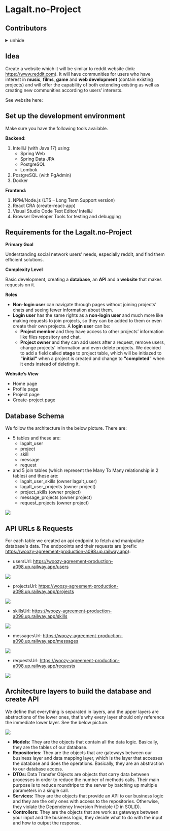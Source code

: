 # **Lagalt.no-Project**

## Contributors
<details>
 <summary>unhide</summary>
- George Tzafilkos
- George Pegias 
- Nomikos Kampourakis
- Giannis Tripodis
</details>
 
## **Idea**
Create a website which it will be similar to reddit website (link: https://www.reddit.com).
It will have communities for users who have interest in **music**, **films**, **game** and **web development** (contain existing projects) and
will offer the capability of both extending existing as well as creating new communities according to users’ interests.

See website here: 

## **Set up the development environment**
Make sure you have the following tools available.

**Backend**:
1. IntelliJ (with Java 17) using:
      * Spring Web
      * Spring Data JPA
      * PostgreSQL
      * Lombok
2. PostgreSQL (with PgAdmin)
3. Docker

**Frontend:**
1. NPM/Node.js (LTS – Long Term Support version)
2. React CRA (create-react-app)
3. Visual Studio Code Text Editor/ IntelliJ
4. Browser Developer Tools for testing and debugging

## **Requirements for the Lagalt.no-Project**

**Primary Goal**

Understanding social network users’ needs, especially reddit, and find them efficient solutions.

**Complexity Level**

Basic development, creating a **database**, an **API** and a **website** that makes requests on it.

**Roles**

- **Non-login user** can navigate through pages without joining projects’ chats and seeing fewer information about them.
- **Login user** has the same rights as a **non-login user** and much more like making requests to join projects, so they 
can be added to them or even create their own projects. A **login user** can be:
    - **Project member** and they have access to other projects’ information like files repository and chat.
    - **Project owner** and they can add users after a request, remove users, change projects’ information and even delete projects. We decided to add a field called **stage** to project table, which will be initiazed to **"initial"** when a project is created and change to **"completed"** when it ends instead of deleting it.

**Website’s View**

- Home page
- Profile page
- Project page
- Create-project page

## **Database Schema**

We follow the architecture in the below picture. There are:
- 5 tables and these are:
    - lagalt_user
    - project
    - skill
    - message
    - request 
- and 5 join tables (which represent the Many To Many relationship in 2 tables) and these are:
    - lagalt_user_skills (owner lagalt_user)
    - lagalt_user_projects (owner project)
    - project_skills (owner project)
    - message_projects (owner project)
    - request_projects (owner project)

<img src="/pictures/Entity_Diagram_Dark_Mode.png">

## **API URLs & Requests**
For each table we created an api endpoint to fetch and manipulate database's data. The endpooints and their requests are (prefix: https://woozy-agreement-production-a098.up.railway.app):
- usersUrl: https://woozy-agreement-production-a098.up.railway.app/users

<img src="/pictures/user_requests.PNG">

- projectsUrl: https://woozy-agreement-production-a098.up.railway.app/projects

<img src="/pictures/project_requests.PNG">

- skillsUrl: https://woozy-agreement-production-a098.up.railway.app/skills

<img src="/pictures/skill_requests.PNG">

- messagesUrl: https://woozy-agreement-production-a098.up.railway.app/messages

<img src="/pictures/message_requests.PNG">

- requestsUrl: https://woozy-agreement-production-a098.up.railway.app/requests

<img src="/pictures/request_requests.PNG">

## **Architecture layers to build the database and create API**

We define that everything is separated in layers, and the upper layers are abstractions of the lower ones, that's why every layer should only reference the immediate lower layer. See the below picture.

<img src="/pictures/backend_architecture.png">

- **Models:** They are the objects that contain all the data logic. Basically, they are the tables of our database.
- **Repositories:** They are the objects that are gateways between our business layer and data mapping layer, which is the layer that accesses the database and does the operations. Basically, they are an abstraction to our database access.
- **DTOs:** Data Transfer Objects are objects that carry data between processes in order to reduce the number of methods calls. Their main purpose is to reduce roundtrips to the server by batching up multiple parameters in a single call.
- **Services:** They are the objects that provide an API to our business logic and they are the only ones with access to the repositories. Otherwise, they violate the Dependency Inversion Principle (D in SOLID). 
- **Controllers:** They are the objects that are work as gateways between your input and the business logic, they decide what to do with the input and how to output the response.
